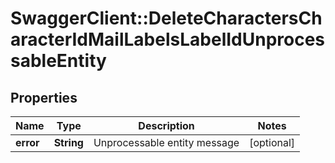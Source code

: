 # SwaggerClient::DeleteCharactersCharacterIdMailLabelsLabelIdUnprocessableEntity

## Properties
Name | Type | Description | Notes
------------ | ------------- | ------------- | -------------
**error** | **String** | Unprocessable entity message | [optional] 



